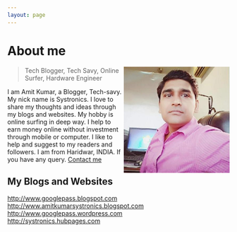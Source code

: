 ```yaml
---
layout: page
---
```


# About me

<p class="full-width no-margin"><img src="/public/image/profile.png" alt="Systronics" style="width:15rem;height:15rem;" align="right"/></p>

<blockquote class="full-width"><p>Tech Blogger, Tech Savy, Online Surfer, Hardware Engineer</p></blockquote>


I am Amit Kumar, a Blogger, Tech-savy. My nick name is Systronics. I love to share my thoughts and ideas through my blogs and websites. My hobby is  online surfing in deep way. I help to earn money online without investment through mobile or computer. I like to help and suggest to my readers and followers. I am from Haridwar, INDIA.
If you have any query. <a href="mailto:amit@googlepass.net">Contact me</a><br>

<h2>My Blogs and Websites</h2>
<a href="http://www.googlepass.blogspot.com/">http://www.googlepass.blogspot.com</a><br>
<a href="http://www.amitkumarsystronics.blogspot.com/">http://www.amitkumarsystronics.blogspot.com</a><br>
<a href="http://www.googlepass.wordpress.com/">http://www.googlepass.wordpress.com</a><br>
<a href="https://systronics.hubpages.com/">http://systronics.hubpages.com</a><br>

<div class="sharethis-inline-follow-buttons"></div>
